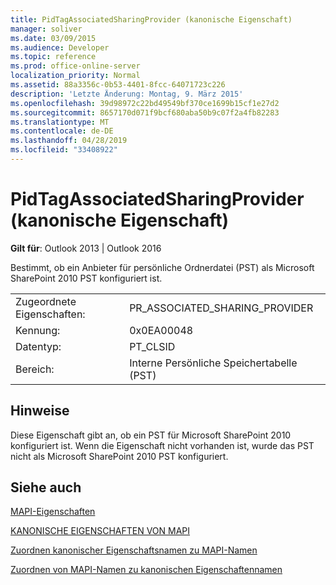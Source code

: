 ```yaml
---
title: PidTagAssociatedSharingProvider (kanonische Eigenschaft)
manager: soliver
ms.date: 03/09/2015
ms.audience: Developer
ms.topic: reference
ms.prod: office-online-server
localization_priority: Normal
ms.assetid: 88a3356c-0b53-4401-8fcc-64071723c226
description: 'Letzte Änderung: Montag, 9. März 2015'
ms.openlocfilehash: 39d98972c22bd49549bf370ce1699b15cf1e27d2
ms.sourcegitcommit: 8657170d071f9bcf680aba50b9c07f2a4fb82283
ms.translationtype: MT
ms.contentlocale: de-DE
ms.lasthandoff: 04/28/2019
ms.locfileid: "33408922"
---
```

# <a name="pidtagassociatedsharingprovider-canonical-property"></a>PidTagAssociatedSharingProvider (kanonische Eigenschaft)

  
  
**Gilt für**: Outlook 2013 | Outlook 2016 
  
Bestimmt, ob ein Anbieter für persönliche Ordnerdatei (PST) als Microsoft SharePoint 2010 PST konfiguriert ist.
  
|||
|:-----|:-----|
|Zugeordnete Eigenschaften:  <br/> |PR_ASSOCIATED_SHARING_PROVIDER  <br/> |
|Kennung:  <br/> |0x0EA00048  <br/> |
|Datentyp:  <br/> |PT_CLSID  <br/> |
|Bereich:  <br/> |Interne Persönliche Speichertabelle (PST)  <br/> |
   
## <a name="remarks"></a>Hinweise

Diese Eigenschaft gibt an, ob ein PST für Microsoft SharePoint 2010 konfiguriert ist. Wenn die Eigenschaft nicht vorhanden ist, wurde das PST nicht als Microsoft SharePoint 2010 PST konfiguriert.
  
## <a name="see-also"></a>Siehe auch



[MAPI-Eigenschaften](mapi-properties.md)
  
[KANONISCHE EIGENSCHAFTEN VON MAPI](mapi-canonical-properties.md)
  
[Zuordnen kanonischer Eigenschaftsnamen zu MAPI-Namen](mapping-canonical-property-names-to-mapi-names.md)
  
[Zuordnen von MAPI-Namen zu kanonischen Eigenschaftennamen](mapping-mapi-names-to-canonical-property-names.md)

